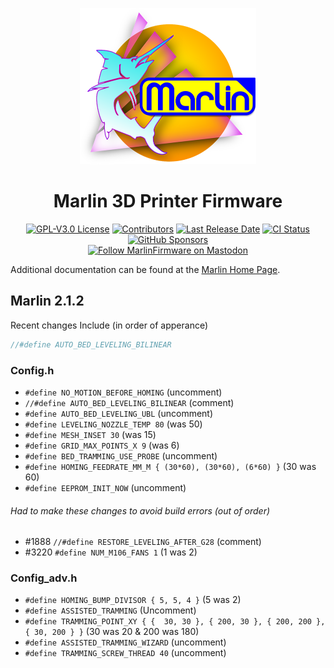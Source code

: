 <p align="center"><img src="buildroot/share/pixmaps/logo/marlin-outrun-nf-500.png" height="250" alt="MarlinFirmware's logo" /></p>

<h1 align="center">Marlin 3D Printer Firmware</h1>

<p align="center">
    <a href="/LICENSE"><img alt="GPL-V3.0 License" src="https://img.shields.io/github/license/marlinfirmware/marlin.svg"></a>
    <a href="https://github.com/MarlinFirmware/Marlin/graphs/contributors"><img alt="Contributors" src="https://img.shields.io/github/contributors/marlinfirmware/marlin.svg"></a>
    <a href="https://github.com/MarlinFirmware/Marlin/releases"><img alt="Last Release Date" src="https://img.shields.io/github/release-date/MarlinFirmware/Marlin"></a>
    <a href="https://github.com/MarlinFirmware/Marlin/actions"><img alt="CI Status" src="https://github.com/MarlinFirmware/Marlin/actions/workflows/test-builds.yml/badge.svg"></a>
    <a href="https://github.com/sponsors/thinkyhead"><img alt="GitHub Sponsors" src="https://img.shields.io/github/sponsors/thinkyhead?color=db61a2"></a>
    <br />
    <a href="https://fosstodon.org/@marlinfirmware"><img alt="Follow MarlinFirmware on Mastodon" src="https://img.shields.io/mastodon/follow/109450200866020466?domain=https%3A%2F%2Ffosstodon.org&logoColor=%2300B&style=social"></a>
</p>

Additional documentation can be found at the [Marlin Home Page](https://marlinfw.org/).


## Marlin 2.1.2

Recent changes Include (in order of apperance)
```C
//#define AUTO_BED_LEVELING_BILINEAR
```
### Config.h
- `#define NO_MOTION_BEFORE_HOMING` (uncomment) 
- `//#define AUTO_BED_LEVELING_BILINEAR` (comment) 
- `#define AUTO_BED_LEVELING_UBL` (uncomment) 
- `#define LEVELING_NOZZLE_TEMP 80` (was 50)
- `#define MESH_INSET 30` (was 15)      
- `#define GRID_MAX_POINTS_X 9` (was 6) 
- `#define BED_TRAMMING_USE_PROBE` (uncomment) 
- `#define HOMING_FEEDRATE_MM_M { (30*60), (30*60), (6*60) }` (30 was 60)
- `#define EEPROM_INIT_NOW` (uncomment)
###### Had to make these changes to avoid build errors (out of order)
- #1888 `//#define RESTORE_LEVELING_AFTER_G28` (comment)
- #3220 `#define NUM_M106_FANS 1` (1 was 2)

### Config_adv.h
- `#define HOMING_BUMP_DIVISOR { 5, 5, 4 }` (5 was 2)
- `#define ASSISTED_TRAMMING` (Uncomment)
- `#define TRAMMING_POINT_XY { {  30, 30 }, { 200, 30 }, { 200, 200 }, { 30, 200 } }` (30 was 20 & 200 was 180)
- `#define ASSISTED_TRAMMING_WIZARD` (uncomment)
- `#define TRAMMING_SCREW_THREAD 40` (uncomment)
